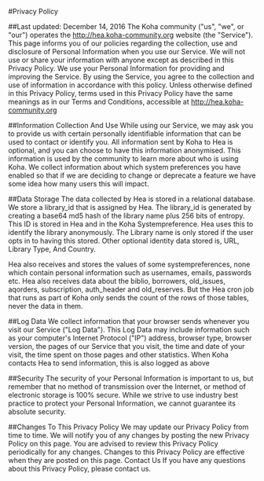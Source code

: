 #Privacy Policy

##Last updated: December 14, 2016
The Koha community ("us", "we", or "our") operates the http://hea.koha-community.org website (the "Service").
This page informs you of our policies regarding the collection, use and disclosure of Personal Information when you use our Service.
We will not use or share your information with anyone except as described in this Privacy Policy. 
We use your Personal Information for providing and improving the Service. By using the Service, you agree to the collection and use of information in accordance with this policy. Unless otherwise defined in this Privacy Policy, terms used in this Privacy Policy have the same meanings as in our Terms and Conditions, accessible at http://hea.koha-community.org

##Information Collection And Use
While using our Service, we may ask you to provide us with certain personally identifiable information that can be used to contact or identify you.
All information sent by Koha to Hea is optional, and you can choose to have this information anonymised.
This information is used by the community to learn more about who is using Koha.
We collect information about which system preferences you have enabled so that if we are deciding to change or deprecate a feature we have some idea how many users this will impact.

##Data Storage
The data collected by Hea is stored in a relational database. We store a library_id that is assigned by Hea.
The library_id is generated by creating a base64 md5 hash of the library name plus 256 bits of entropy.
This ID is stored in Hea and in the Koha Systempreference. Hea uses this to identify the library anonymously. 
The Library name is only stored if the user opts in to having this stored.
Other optional identity data stored is,
URL,
Library Type,
And Country.

Hea also receives and stores the values of some systempreferences, none which contain personal information such as
usernames, emails, passwords etc.
Hea also receives data about the biblio, borrowers, old_issues, aqorders, subscription, auth_header
and old_reserves. But the Hea cron job that runs as part of Koha only sends the count of the rows of those tables, never
the data in them.

##Log Data
We collect information that your browser sends whenever you visit our Service ("Log Data"). This Log Data may include information such as your computer's Internet Protocol ("IP") address, browser type, browser version, the pages of our Service that you visit, the time and date of your visit, the time spent on those pages and other statistics.
When Koha contacts Hea to send information, this is also logged as above

##Security
The security of your Personal Information is important to us, but remember that no method of transmission over the Internet, or method of electronic storage is 100% secure. While we strive to use industry best practice to protect your Personal Information, we cannot guarantee its absolute security.

##Changes To This Privacy Policy
We may update our Privacy Policy from time to time. We will notify you of any changes by posting the new Privacy Policy on this page.
You are advised to review this Privacy Policy periodically for any changes. Changes to this Privacy Policy are effective when they are posted on this page.
Contact Us
If you have any questions about this Privacy Policy, please contact us.

